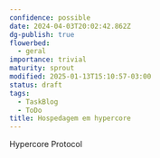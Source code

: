 ```yaml
---
confidence: possible
date: 2024-04-03T20:02:42.862Z
dg-publish: true
flowerbed:
  - geral
importance: trivial
maturity: sprout
modified: 2025-01-13T15:10:57-03:00
status: draft
tags:
  - TaskBlog
  - ToDo
title: Hospedagem em hypercore
---
```


Hypercore Protocol
